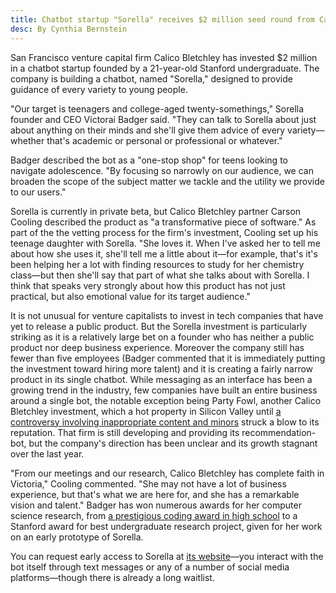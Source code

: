 ```yaml
---
title: Chatbot startup "Sorella" receives $2 million seed round from Calico Bletchley
desc: By Cynthia Bernstein
---
```

San Francisco venture capital firm Calico Bletchley has invested $2 million in a chatbot startup founded by a 21-year-old Stanford undergraduate. The company is building a chatbot, named "Sorella," designed to provide guidance of every variety to young people.

"Our target is teenagers and college-aged twenty-somethings," Sorella founder and CEO Victorai Badger said. "They can talk to Sorella about just about anything on their minds and she'll give them advice of every variety—whether that's academic or personal or professional or whatever."

Badger described the bot as a "one-stop shop" for teens looking to navigate adolescence. "By focusing so narrowly on our audience, we can broaden the scope of the subject matter we tackle and the utility we provide to our users."

Sorella is currently in private beta, but Calico Bletchley partner Carson Cooling described the product as "a transformative piece of software." As part of the the vetting process for the firm's investment, Cooling set up his teenage daughter with Sorella. "She loves it. When I've asked her to tell me about how she uses it, she'll tell me a little about it—for example, that's it's been helping her a lot with finding resources to study for her chemistry class—but then she'll say that part of what she talks about with Sorella. I think that speaks very strongly about how this product has not just practical, but also emotional value for its target audience."

It is not unusual for venture capitalists to invest in tech companies that have yet to release a public product. But the Sorella investment is particularly striking as it is a relatively large bet on a founder who has neither a public product nor deep business experience. Moreover the company still has fewer than five employees (Badger commented that it is immediately putting the investment toward hiring more talent) and it is creating a fairly narrow product in its single chatbot. While messaging as an interface has been a growing trend in the industry, few companies have built an entire business around a single bot, the notable exception being Party Fowl, another Calico Bletchley investment, which a hot property in Silicon Valley until [a controversy involving inappropriate content and minors](https://alecglassford.github.io/hia/news/2013/party-fowl-r-rated/) struck a blow to its reputation. That firm is still developing and providing its recommendation-bot, but the company's direction has been unclear and its growth stagnant over the last year.

"From our meetings and our research, Calico Bletchley has complete faith in Victoria," Cooling commented. "She may not have a lot of business experience, but that's what we are here for, and she has a remarkable vision and talent." Badger has won numerous awards for her computer science research, from [a prestigious coding award in high school](https://alecglassford.github.io/hia/news/2012/athenaeum-student-wins-coding-competition-for-marriage-counseling-app/) to a Stanford award for best undergraduate research project, given for her work on an early prototype of Sorella.

You can request early access to Sorella at [its website]()—you interact with the bot itself through text messages or any of a number of social media platforms—though there is already a long waitlist.
